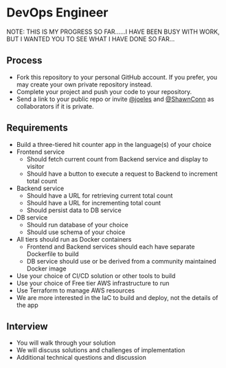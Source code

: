 
# DevOps Engineer

NOTE: THIS IS MY PROGRESS SO FAR......I HAVE BEEN BUSY WITH WORK, BUT I WANTED YOU TO SEE WHAT  I HAVE DONE SO FAR...

## Process
- Fork this repository to your personal GitHub account. If you prefer, you may create your own private repository instead.
- Complete your project and push your code to your repository.
- Send a link to your public repo or invite [@joeles](https://github.com/joeles) and [@ShawnConn](https://github.com/ShawnConn) as collaborators if it is private.

## Requirements

- Build a three-tiered hit counter app in the language(s) of your choice
- Frontend service 
    - Should fetch current count from Backend service and display to visitor
    - Should have a button to execute a request to Backend to increment total count
- Backend service 
    - Should have a URL for retrieving current total count
    - Should have a URL for incrementing total count
    - Should persist data to DB service
- DB service
    - Should run database of your choice
    - Should use schema of your choice
- All tiers should run as Docker containers
    - Frontend and Backend services should each have separate Dockerfile to build
    - DB service should use or be derived from a community maintained Docker image
- Use your choice of CI/CD solution or other tools to build 
- Use your choice of Free tier AWS infrastructure to run
- Use Terraform to manage AWS resources
- We are more interested in the IaC to build and deploy, not the details of the app

## Interview

- You will walk through your solution
- We will discuss solutions and challenges of implementation
- Additional technical questions and discussion
